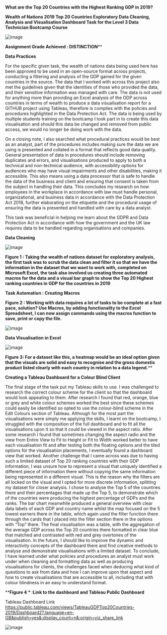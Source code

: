 **What are the Top 20 Countries with the Highest Ranking GDP in 2019?**


**Wealth of Nations 2019 Top 20 Countries Exploratory Data Cleaning, Analysis and Visualisation Dashboard Task for the Level 3 Data Technician Bootcamp Course**



![image](https://github.com/insights000/Data-Visualisation-Excel-and-Tableau/assets/150028138/5296974e-f9c6-4770-bd20-2b1c672c4ac2)


**Assignment Grade Achieved :  DISTINCTION****

**Data Practices**

For the specific given task, the wealth of nations data being used here has been approved to be used in an open-source format across projects, conducting a filtering and analysis of the GDP gained for the given countries in the source. The data that I worked with across this project also met the guidelines given that the identities of those who provided the data, and their sensitive information was managed with care. The data is not used for anything more than providing an Excel analysis of the GDP across countries in terms of wealth to produce a data visualisation report for a GITHUB project using Tableau, therefore is complies with the policies and procedures highlighted in the Data Protection Act. The data is being used by multiple students training on the bootcamp I took part in to create this data visualisation and should this data be changed and removed from public access, we would no longer be doing work with the data.

On a closing note, I also searched what procedural practices would be best as an analyst, part of the procedures includes making sure the data we are using is presented and collated in a format that reflects good data quality. General presentation of data in procedures should include removing duplicates and errors, and visualisations produced to apply to both a technical and non-technical audience, with accessibility options for audiences who may have visual impairments and other disabilities, making it accessible. This also means using a data processor that is safe to handle the data of the business and client and ensuring that consent is taken from the subject in handling their data. This concludes my research on how employees in the workplace in accordance with law must handle personal, organizational, and business data in accordance with the Data Protection Act 2018, further elaborating on the etiquette and the procedural usage of ensuring the data is presented and handled with care by a data analyst.

                                                                                                                  
This task was beneficial in helping me learn about the GDPR and Data Protection Act in accordance with how the government and the UK law requires data to be handled regarding organisations and companies. 



**Data Cleaning**

![image](https://github.com/insights000/Data-Visualisation-Excel-and-Tableau/assets/150028138/e031e4f7-c3dd-4221-914e-9f65d4b80d69)


**Figure 1 : Taking the wealth of nations dataset for exploratory analysis, the first task was to scrub the data clean and filter it so that we have the information in the dataset that we want to work with, completed on Microsoft Excel, the task also involved us creating three automated macros for the data and a visual bar graph to show the Top 20 Highest ranking countries in GDP for the countries in 2019**


**Task Automation : Creating Macros**

**Figure 2 : Working with data requires a lot of tasks to be complete at a fast pace, solution? Use Macros, by adding functionality to the Excel Spreadsheet, I can now assign commands using the macros function to save, print or copy the file.**

![image](https://github.com/insights000/Data-Visualisation-Excel-and-Tableau/assets/150028138/88dc21f0-95c5-4f99-b26e-8a1eb1c51cde)



**Data Visualisation in Excel**


![image](https://github.com/insights000/Data-Visualisation-Excel-and-Tableau/assets/150028138/193f5eea-cdd5-4c13-9092-04e8a734426d)


****Figure 3**: For a dataset like this, a heatmap would be an ideal option given that the visuals are solid and easy to recognise and the gross domestic product listed clearly with each country in relation to a data legend.****


**Creating a Tableau Dashboard for a Colour Blind Client**

The final stage of the task put my Tableau skills to use. I was challenged to research the correct colour scheme for the client so that the dashboard would look appealing to them. After research I found that red, orange, blue or grey and white colour schemes worked the best since these schemes could easily be identified so opted to use the colour-blind scheme in the Edit Colours section of Tableau. Although for the most part the visualisations were simply me applying the skills, I learnt on the bootcamp, I struggled with the composition of the full dashboard and to fit all the visualisations upon it so that it could be viewed in the aspect ratio. After some research I found that sometimes changing the aspect radio and the view from Entire View to Fit to Height or Fit to Width worked better to have each visualisation fit and after testing both the floating options and the tiled options for the visualisation placements, I eventually found a dashboard view that worked. Another challenge that I came across was due to having such a limited dataset of Top 20 ranking countries with their GDP information, I was unsure how to represent a visual that uniquely identified a different piece of information there without copying the same information being represented in a different visual. 
This is the reason why the filters are all locked on the visual and I opted for more discrete information, splitting my dataset for closer analysis. I chose to analyse the Top 5 of the countries there and their percentages that made up the Top 5, to demonstrate which of the countries were producing the highest percentage of GDPs and the ranks. The bar chart meanwhile produced a general overview with clear data labels of each GDP and country name whilst the map focused on the 5 lowest earners there in the table, which again used the filter function there through the cards that I placed into the filter section there in the options with “Top” there. The final visualisation was a table, with the aggregation of the average GDP across the Top 20 countries there formatted in clear blue that matched and contrasted with red and grey overtones of the visualisation. In the future, I should like to improve the dynamic and interactivity concepts of the dashboard there and find creative methods to analyse and demonstrate visualisations with a limited dataset.
To conclude, I have learned under what policies and procedures an analyst must work under when cleaning and formatting data as well as producing visualisations for clients, the challenges faced when deducing what kind of questions to ask from data and how I can improve upon that aspect and how to create visualisations that are accessible to all, including that with colour blindness in an easy to understand format.

****Figure 4 * :Link to the dashboard and Tableau Public Dashboard**

Tableau Dashboard Link
https://public.tableau.com/views/TableauGDPTop20Countries-2019/Dashboard2?:language=en-GB&publish=yes&:display_count=n&:origin=viz_share_link

![image](https://github.com/insights000/Data-Visualisation-Excel-and-Tableau/assets/150028138/17f4a483-0650-4b91-9411-b4f8e95aea19)




